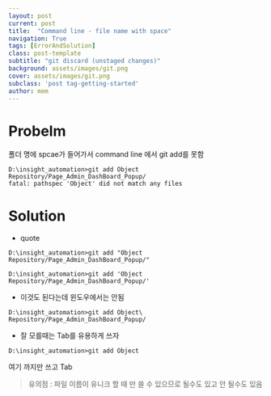 ```yaml
---
layout: post
current: post
title:  "Command line - file name with space"
navigation: True
tags: [ErrorAndSolution]
class: post-template
subtitle: "git discard (unstaged changes)"
background: assets/images/git.png
cover: assets/images/git.png
subclass: 'post tag-getting-started'
author: mem
---
```


# Probelm
폴더 명에 spcae가 들어가서 command line 에서 git add를 못함
```
D:\insight_automation>git add Object Repository/Page_Admin_DashBoard_Popup/
fatal: pathspec 'Object' did not match any files
```
# Solution

* quote

`D:\insight_automation>git add "Object Repository/Page_Admin_DashBoard_Popup/"`

`D:\insight_automation>git add 'Object Repository/Page_Admin_DashBoard_Popup/'`

* 이것도 된다는데 윈도우에서는 안됨

`D:\insight_automation>git add Object\ Repository/Page_Admin_DashBoard_Popup/`

* 잘 모를때는 Tab를 유용하게 쓰자

`D:\insight_automation>git add Object`

여기 까지만 쓰고 Tab

> 유의점 : 파일 이름이 유니크 할 때 만 쓸 수 있으므로 될수도 있고 안 될수도 있음
